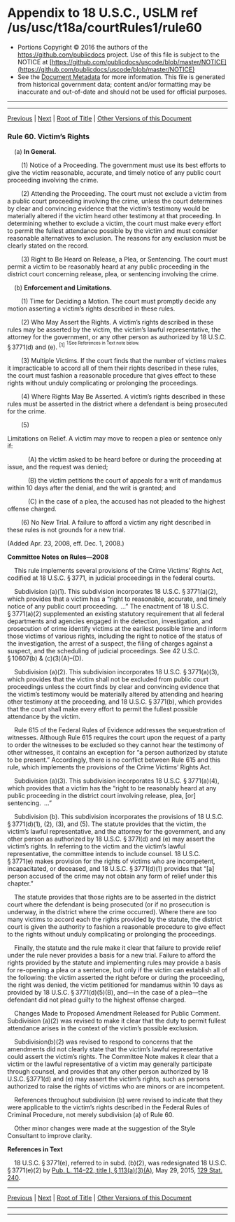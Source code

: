 ---
---

# Appendix to 18 U.S.C., USLM ref /us/usc/t18a/courtRules1/rule60

* Portions Copyright © 2016 the authors of the https://github.com/publicdocs project.
  Use of this file is subject to the NOTICE at [https://github.com/publicdocs/uscode/blob/master/NOTICE](https://github.com/publicdocs/uscode/blob/master/NOTICE)
* See the [Document Metadata](././../../../..//README.md) for more information.
  This file is generated from historical government data; content and/or formatting may be inaccurate and out-of-date and should not be used for official purposes.

----------
----------

[Previous](./../../../..//us/usc/t18a/courtRules1/m__us_usc_t18a_courtRules1_rule59.md) | [Next](./../../../..//us/usc/t18a/courtRules1/m__us_usc_t18a_courtRules1_rule61.md) | [Root of Title](./../../../../) | [Other Versions of this Document](https://publicdocs.github.io/go/links?ns=uslm&ref=%2Fus%2Fusc%2Ft18a%2FcourtRules1%2Frule60)

### Rule 60. Victim’s Rights

    (a) __In General.__ 

        (1) Notice of a Proceeding. The government must use its best efforts to give the victim reasonable, accurate, and timely notice of any public court proceeding involving the crime.

        (2) Attending the Proceeding. The court must not exclude a victim from a public court proceeding involving the crime, unless the court determines by clear and convincing evidence that the victim’s testimony would be materially altered if the victim heard other testimony at that proceeding. In determining whether to exclude a victim, the court must make every effort to permit the fullest attendance possible by the victim and must consider reasonable alternatives to exclusion. The reasons for any exclusion must be clearly stated on the record.

        (3) Right to Be Heard on Release, a Plea, or Sentencing. The court must permit a victim to be reasonably heard at any public proceeding in the district court concerning release, plea, or sentencing involving the crime.

    (b) __Enforcement and Limitations.__ 

        (1) Time for Deciding a Motion. The court must promptly decide any motion asserting a victim’s rights described in these rules.

        (2) Who May Assert the Rights. A victim’s rights described in these rules may be asserted by the victim, the victim’s lawful representative, the attorney for the government, or any other person as authorized by 18 U.S.C. § 3771(d) and (e). <sup>\[1\]</sup>  <sup><sup> 1 See References in Text note below. </sup></sup> 

        (3) Multiple Victims. If the court finds that the number of victims makes it impracticable to accord all of them their rights described in these rules, the court must fashion a reasonable procedure that gives effect to these rights without unduly complicating or prolonging the proceedings.

        (4) Where Rights May Be Asserted. A victim’s rights described in these rules must be asserted in the district where a defendant is being prosecuted for the crime.

        (5)

 Limitations on Relief. A victim may move to reopen a plea or sentence only if:

            (A) the victim asked to be heard before or during the proceeding at issue, and the request was denied;

            (B) the victim petitions the court of appeals for a writ of mandamus within 10 days after the denial, and the writ is granted; and

            (C) in the case of a plea, the accused has not pleaded to the highest offense charged.

        (6) No New Trial. A failure to afford a victim any right described in these rules is not grounds for a new trial.

(Added Apr. 23, 2008, eff. Dec. 1, 2008.)

 __Committee Notes on Rules—2008__ 

    This rule implements several provisions of the Crime Victims’ Rights Act, codified at 18 U.S.C. § 3771, in judicial proceedings in the federal courts.

    Subdivision (a)(1). This subdivision incorporates 18 U.S.C. § 3771(a)(2), which provides that a victim has a “right to reasonable, accurate, and timely notice of any public court proceeding. …” The enactment of 18 U.S.C. § 3771(a)(2) supplemented an existing statutory requirement that all federal departments and agencies engaged in the detection, investigation, and prosecution of crime identify victims at the earliest possible time and inform those victims of various rights, including the right to notice of the status of the investigation, the arrest of a suspect, the filing of charges against a suspect, and the scheduling of judicial proceedings. See 42 U.S.C. § 10607(b) & (c)(3)(A)–(D).

    Subdivision (a)(2). This subdivision incorporates 18 U.S.C. § 3771(a)(3), which provides that the victim shall not be excluded from public court proceedings unless the court finds by clear and convincing evidence that the victim’s testimony would be materially altered by attending and hearing other testimony at the proceeding, and 18 U.S.C. § 3771(b), which provides that the court shall make every effort to permit the fullest possible attendance by the victim.

    Rule 615 of the Federal Rules of Evidence addresses the sequestration of witnesses. Although Rule 615 requires the court upon the request of a party to order the witnesses to be excluded so they cannot hear the testimony of other witnesses, it contains an exception for “a person authorized by statute to be present.” Accordingly, there is no conflict between Rule 615 and this rule, which implements the provisions of the Crime Victims’ Rights Act.

    Subdivision (a)(3). This subdivision incorporates 18 U.S.C. § 3771(a)(4), which provides that a victim has the “right to be reasonably heard at any public proceeding in the district court involving release, plea, \[or\] sentencing. …”

    Subdivision (b). This subdivision incorporates the provisions of 18 U.S.C. § 3771(d)(1), (2), (3), and (5). The statute provides that the victim, the victim’s lawful representative, and the attorney for the government, and any other person as authorized by 18 U.S.C. § 377l(d) and (e) may assert the victim’s rights. In referring to the victim and the victim’s lawful representative, the committee intends to include counsel. 18 U.S.C. § 3771(e) makes provision for the rights of victims who are incompetent, incapacitated, or deceased, and 18 U.S.C. § 3771(d)(1) provides that “\[a\] person accused of the crime may not obtain any form of relief under this chapter.”

    The statute provides that those rights are to be asserted in the district court where the defendant is being prosecuted (or if no prosecution is underway, in the district where the crime occurred). Where there are too many victims to accord each the rights provided by the statute, the district court is given the authority to fashion a reasonable procedure to give effect to the rights without unduly complicating or prolonging the proceedings.

    Finally, the statute and the rule make it clear that failure to provide relief under the rule never provides a basis for a new trial. Failure to afford the rights provided by the statute and implementing rules may provide a basis for re-opening a plea or a sentence, but only if the victim can establish all of the following: the victim asserted the right before or during the proceeding, the right was denied, the victim petitioned for mandamus within 10 days as provided by 18 U.S.C. § 3771(d)(5)(B), and—in the case of a plea—the defendant did not plead guilty to the highest offense charged.

    Changes Made to Proposed Amendment Released for Public Comment. Subdivision (a)(2) was revised to make it clear that the duty to permit fullest attendance arises in the context of the victim’s possible exclusion.

    Subdivision(b)(2) was revised to respond to concerns that the amendments did not clearly state that the victim’s lawful representative could assert the victim’s rights. The Committee Note makes it clear that a victim or the lawful representative of a victim may generally participate through counsel, and provides that any other person authorized by 18 U.S.C. §3771(d) and (e) may assert the victim’s rights, such as persons authorized to raise the rights of victims who are minors or are incompetent.

    References throughout subdivision (b) were revised to indicate that they were applicable to the victim’s rights described in the Federal Rules of Criminal Procedure, not merely subdivision (a) of Rule 60.

    Other minor changes were made at the suggestion of the Style Consultant to improve clarity.

 __References in Text__ 

    18 U.S.C. § 3771(e), referred to in subd. (b)(2), was redesignated 18 U.S.C. § 3771(e)(2) by [Pub. L. 114–22, title I, § 113(a)(3)(A)][/us/pl/114/22/s113/a/3/A], May 29, 2015, [129 Stat. 240][/us/stat/129/240].

----------

[Previous](./../../../..//us/usc/t18a/courtRules1/m__us_usc_t18a_courtRules1_rule59.md) | [Next](./../../../..//us/usc/t18a/courtRules1/m__us_usc_t18a_courtRules1_rule61.md) | [Root of Title](./../../../../) | [Other Versions of this Document](https://publicdocs.github.io/go/links?ns=uslm&ref=%2Fus%2Fusc%2Ft18a%2FcourtRules1%2Frule60)

----------
----------

[/us/pl/114/22/s113/a/3/A]: https://publicdocs.github.io/go/links?ns=uslm&ref=%2Fus%2Fpl%2F114%2F22%2Fs113%2Fa%2F3%2FA
[/us/stat/129/240]: https://publicdocs.github.io/go/links?ns=uslm&ref=%2Fus%2Fstat%2F129%2F240


